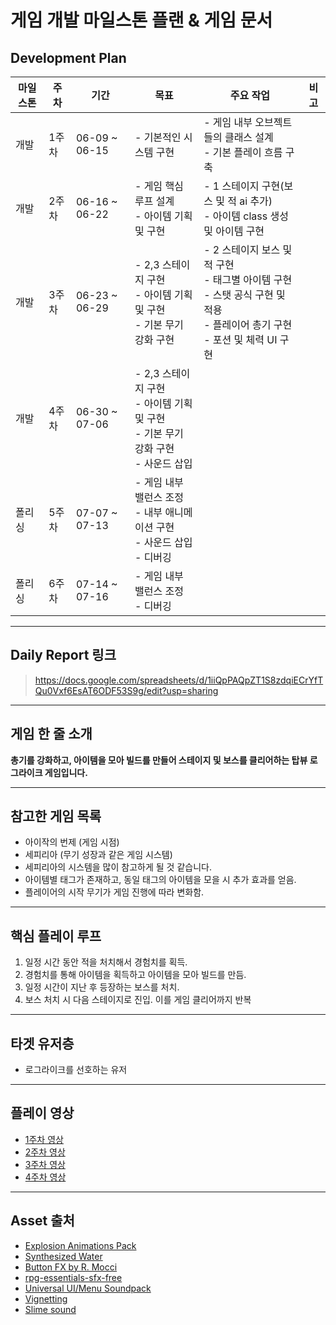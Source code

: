 
# 게임 개발 마일스톤 플랜 & 게임 문서

## Development Plan

| 마일스톤 | 주차 | 기간 | 목표 | 주요 작업 | 비고 |
|----------|------|-------|-------|------------|------|
| 개발 | 1주차 | 06-09 ~ 06-15 | - 기본적인 시스템 구현 | - 게임 내부 오브젝트들의 클래스 설계<br>- 기본 플레이 흐름 구축 |  |
| 개발 | 2주차 | 06-16 ~ 06-22 | - 게임 핵심 루프 설계<br>- 아이템 기획 및 구현 | - 1 스테이지 구현(보스 및 적 ai 추가)<br>- 아이템 class 생성 및 아이템 구현 |  |
| 개발 | 3주차 | 06-23 ~ 06-29 | - 2,3 스테이지 구현<br>- 아이템 기획 및 구현<br>- 기본 무기 강화 구현 | - 2 스테이지 보스 및 적 구현 <br>- 태그별 아이템 구현 <br>- 스탯 공식 구현 및 적용 <br>- 플레이어 총기 구현<br>- 포션 및 체력 UI 구현|  |
| 개발 | 4주차 | 06-30 ~ 07-06 | - 2,3 스테이지 구현<br>- 아이템 기획 및 구현<br>- 기본 무기 강화 구현 <br>- 사운드 삽입 | |  |
| 폴리싱 | 5주차 | 07-07 ~ 07-13 | - 게임 내부 밸런스 조정<br>- 내부 애니메이션 구현<br>- 사운드 삽입<br>- 디버깅 | |  |
| 폴리싱 | 6주차 | 07-14 ~ 07-16 | - 게임 내부 밸런스 조정<br>- 디버깅 | |  |

---

## Daily Report 링크

> https://docs.google.com/spreadsheets/d/1iiQpPAQpZT1S8zdqiECrYfTQu0Vxf6EsAT6ODF53S9g/edit?usp=sharing

---

## 게임 한 줄 소개

**총기를 강화하고, 아이템을 모아 빌드를 만들어 스테이지 및 보스를 클리어하는 탑뷰 로그라이크 게임입니다.**

---

## 참고한 게임 목록

- 아이작의 번제 (게임 시점)
- 세피리아 (무기 성장과 같은 게임 시스템)
- 세피리아의 시스템을 많이 참고하게 될 것 같습니다. 
- 아이템별 태그가 존재하고, 동일 태그의 아이템을 모을 시 추가 효과를 얻음.
- 플레이어의 시작 무기가 게임 진행에 따라 변화함.
---

## 핵심 플레이 루프

1. 일정 시간 동안 적을 처치해서 경험치를 획득.
2. 경험치를 통해 아이템을 획득하고 아이템을 모아 빌드를 만듬.
3. 일정 시간이 지난 후 등장하는 보스를 처치.
4. 보스 처치 시 다음 스테이지로 진입. 이를 게임 클리어까지 반복

---

## 타겟 유저층

- 로그라이크를 선호하는 유저

---

## 플레이 영상

- [1주차 영상](https://drive.google.com/file/d/1bHSuhmY9qJ8aNfNPiAnHpkBafLchmZBD/view?usp=sharing)
- [2주차 영상](https://drive.google.com/file/d/1WxueMh_DTdlNmREtKTrDE5OeJRer1ju2/view?usp=sharing)
- [3주차 영상](https://drive.google.com/file/d/1Q3lvfbdrs5O1BvOEBNIxgRsrHhmME7O_/view?usp=sharing)
- [4주차 영상](https://drive.google.com/file/d/1wjRcj9kd4gMJ_tf38YrJvPPhl_USKL-y/view?usp=sharing)

---

## Asset 출처

- [Explosion Animations Pack](https://ansimuz.itch.io/explosion-animations-pack)
- [Synthesized Water](https://freesound.org/people/JomelleJager/sounds/383145/)
- [Button FX by R. Mocci](https://rmocci.itch.io/button-fx)
- [rpg-essentials-sfx-free](https://leohpaz.itch.io/rpg-essentials-sfx-free)
- [Universal UI/Menu Soundpack](https://cyrex-studios.itch.io/universal-ui-soundpack)
- [Vignetting](https://forum.affinity.serif.com/index.php?/topic/114423-to-create-a-vignette-with-the-gradients-tools/)
- [Slime sound](https://freesound.org/people/greenlinker/sounds/794272/)